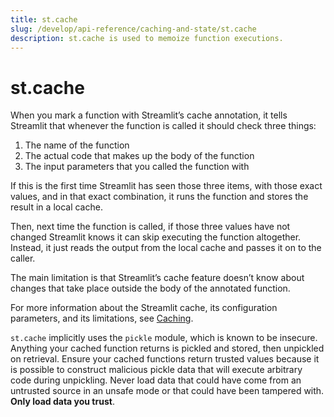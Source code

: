 ```yaml
---
title: st.cache
slug: /develop/api-reference/caching-and-state/st.cache
description: st.cache is used to memoize function executions.
---
```


# st.cache

When you mark a function with Streamlit’s cache annotation, it tells Streamlit
that whenever the function is called it should check three things:

1. The name of the function
2. The actual code that makes up the body of the function
3. The input parameters that you called the function with

If this is the first time Streamlit has seen those three items, with those exact
values, and in that exact combination, it runs the function and stores the
result in a local cache.

Then, next time the function is called, if those three values have not changed
Streamlit knows it can skip executing the function altogether. Instead, it just
reads the output from the local cache and passes it on to the caller.

The main limitation is that Streamlit’s cache feature doesn’t know about
changes that take place outside the body of the annotated function.

For more information about the Streamlit cache, its configuration parameters,
and its limitations, see [Caching](/develop/concepts/caching).

<Autofunction function="streamlit.cache" deprecated={true} deprecatedText="<code>st.cache</code> was deprecated in version 1.18.0. Use <a href='/develop/api-reference/caching-and-state/st.cache_data'><code>st.cache_data</code></a> or <a href='/develop/api-reference/caching-and-state/st.cache_resource'><code>st.cache_resource</code></a> instead. Learn more in <a href='/develop/concepts/caching'>Caching</a>."/>

<Warning>

`st.cache` implicitly uses the `pickle` module, which is known to be insecure. Anything your cached function returns is pickled and stored, then unpickled on retrieval. Ensure your cached functions return trusted values because it is possible to construct malicious pickle data that will execute arbitrary code during unpickling. Never load data that could have come from an untrusted source in an unsafe mode or that could have been tampered with. **Only load data you trust**.

</Warning>
